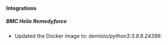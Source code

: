#### Integrations
##### BMC Helix Remedyforce
- Updated the Docker image to: *demisto/python3:3.9.8.24399*.

